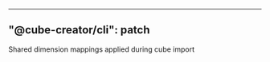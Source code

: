 ---
"@cube-creator/cli": patch
------------------------

Shared dimension mappings applied during cube import
